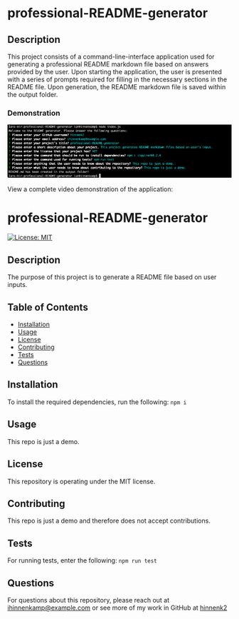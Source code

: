 # professional-README-generator

## Description

This project consists of a command-line-interface application used for generating a professional README markdown file based on answers provided by the user. Upon starting the application, the user is presented with a series of prompts required for filling in the necessary sections in the README file. Upon generation, the README markdown file is saved within the output folder.

### Demonstration

![Top-Page-Area](/images/readme-generator.png)

View a complete video demonstration of the application:

# professional-README-generator
[![License: MIT](https://img.shields.io/badge/License-MIT-yellow.svg)](https://opensource.org/licenses/MIT)

## Description
The purpose of this project is to generate a README file based on user inputs.

## Table of Contents
* [Installation](#installation)
* [Usage](#usage)
* [License](#license)
* [Contributing](#contributing)
* [Tests](#tests)
* [Questions](#questions)

## Installation
To install the required dependencies, run the following:
`
npm i
`

## Usage
This repo is just a demo.

## License
This repository is operating under the MIT license.

## Contributing
This repo is just a demo and therefore does not accept contributions.

## Tests
For running tests, enter the following:
`
npm run test
`

## Questions
For questions about this repository, please reach out at [ihinnenkamp@example.com](mailto:ihinnenkamp@example.com) or see more of my work in GitHub at [hinnenk2](https://github.com/hinnenk2)